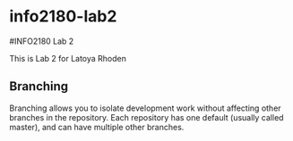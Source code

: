 # info2180-lab2

#INFO2180 Lab 2

This is Lab 2 for Latoya Rhoden

## Branching

Branching allows you to isolate development work without affecting other branches in the repository. 
Each repository has one default (usually called master), and can have multiple other branches.